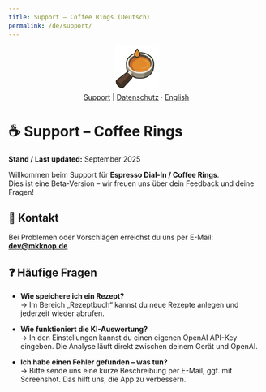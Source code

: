 ```yaml
---
title: Support – Coffee Rings (Deutsch)
permalink: /de/support/
---
```


<p align="center">
  <img src="/assets/coffeerings.png" alt="Coffee Rings" width="90"><br>
  <a href="/de/support/">Support</a> | <a href="/de/privacy/">Datenschutz</a> ·
  <a href="/en/support/">English</a>
</p>

# ☕ Support – Coffee Rings
**Stand / Last updated:** September 2025

Willkommen beim Support für **Espresso Dial-In / Coffee Rings**.  
Dies ist eine Beta-Version – wir freuen uns über dein Feedback und deine Fragen!

## 📩 Kontakt
Bei Problemen oder Vorschlägen erreichst du uns per E-Mail:  
**dev@mkknop.de**

## ❓ Häufige Fragen
- **Wie speichere ich ein Rezept?**  
  → Im Bereich „Rezeptbuch“ kannst du neue Rezepte anlegen und jederzeit wieder abrufen.

- **Wie funktioniert die KI-Auswertung?**  
  → In den Einstellungen kannst du einen eigenen OpenAI API-Key eingeben. Die Analyse läuft direkt zwischen deinem Gerät und OpenAI.

- **Ich habe einen Fehler gefunden – was tun?**  
  → Bitte sende uns eine kurze Beschreibung per E-Mail, ggf. mit Screenshot. Das hilft uns, die App zu verbessern.

